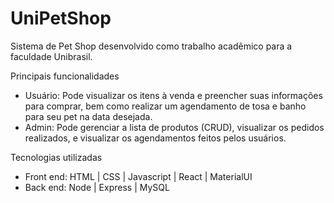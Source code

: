 # UniPetShop
Sistema de Pet Shop desenvolvido como trabalho acadêmico para a faculdade Unibrasil.

Principais funcionalidades

- Usuário: Pode visualizar os itens à venda e preencher suas informações para comprar, bem como realizar um agendamento de tosa e banho para seu pet na data desejada.
- Admin: Pode gerenciar a lista de produtos (CRUD), visualizar os pedidos realizados, e visualizar os agendamentos feitos pelos usuários.

Tecnologias utilizadas

- Front end: HTML | CSS | Javascript | React | MaterialUI
- Back end: Node | Express | MySQL
